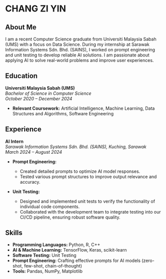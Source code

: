 # CHANG ZI YIN


## About Me

I am a recent Computer Science graduate from Universiti Malaysia Sabah (UMS) with a focus on Data Science. During my internship at Sarawak Information Systems Sdn. Bhd. (SAINS), I worked on prompt engineering and unit testing to develop reliable AI solutions. I am passionate about applying AI to solve real-world problems and improve user experiences.


## Education

**Universiti Malaysia Sabah (UMS)**  
*Bachelor of Science in Computer Science*  
*October 2020 – December 2024*

- **Relevant Coursework:** Artificial Intelligence, Machine Learning, Data Structures and Algorithms, Software Engineering


## Experience

**AI Intern**  
*Sarawak Information Systems Sdn. Bhd. (SAINS), Kuching, Sarawak*  
*March 2024 – August 2024*

- **Prompt Engineering:**  
  - Created detailed prompts to optimize AI model responses.  
  - Tested various prompt structures to improve output relevance and accuracy.

- **Unit Testing:**  
  - Designed and implemented unit tests to verify the functionality of individual code components.  
  - Collaborated with the development team to integrate testing into our CI/CD pipeline, ensuring robust software quality.

## Skills
- **Programming Languages:** Python, R, C++
- **AI & Machine Learning:** TensorFlow, Keras, scikit-learn
- **Software Testing:** Unit Testing
- **Prompt Engineering:** Crafting effective prompts for AI models (zero-shot, few-shot, chain-of-thought)
- **Tools:** Pandas, NumPy, Matplotlib
